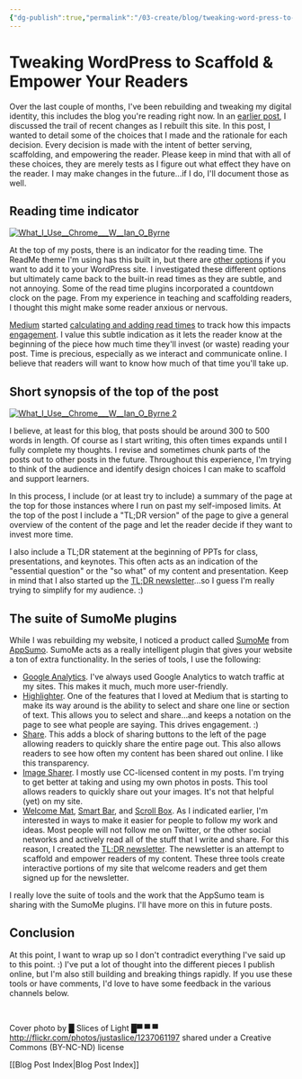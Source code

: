 ```yaml
---
{"dg-publish":true,"permalink":"/03-create/blog/tweaking-word-press-to-scaffold-and-empower-your-readers/","title":"Tweaking WordPress to Scaffold & Empower Your Readers","tags":["online-reading-comprehension","reading"]}
---
```


# Tweaking WordPress to Scaffold & Empower Your Readers

Over the last couple of months, I've been rebuilding and tweaking my digital identity, this includes the blog you're reading right now. In an [earlier post](http://wiobyrne.com/critique-construction-website/), I discussed the trail of recent changes as I rebuilt this site. In this post, I wanted to detail some of the choices that I made and the rationale for each decision. Every decision is made with the intent of better serving, scaffolding, and empowering the reader. Please keep in mind that with all of these choices, they are merely tests as I figure out what effect they have on the reader. I may make changes in the future...if I do, I'll document those as well.

## Reading time indicator

[![What_I_Use__Chrome___W__Ian_O_Byrne](images/What_I_Use__Chrome___W__Ian_O_Byrne.png)](http://wiobyrne.com/wp-content/uploads/2015/08/What_I_Use__Chrome___W__Ian_O_Byrne.png)

At the top of my posts, there is an indicator for the reading time. The ReadMe theme I'm using has this built in, but there are [other options](https://wordpress.org/plugins/reading-time/) if you want to add it to your WordPress site. I investigated these different options but ultimately came back to the built-in read times as they are subtle, and not annoying. Some of the read time plugins incorporated a countdown clock on the page. From my experience in teaching and scaffolding readers, I thought this might make some reader anxious or nervous.

[Medium](https://medium.com/) started [calculating and adding read times](https://medium.com/the-story/read-time-and-you-bc2048ab620c) to track how this impacts [engagement](https://medium.com/data-lab/mediums-metric-that-matters-total-time-reading-86c4970837d5). I value this subtle indication as it lets the reader know at the beginning of the piece how much time they'll invest (or waste) reading your post. Time is precious, especially as we interact and communicate online. I believe that readers will want to know how much of that time you'll take up.

## Short synopsis of the top of the post

[![What_I_Use__Chrome___W__Ian_O_Byrne 2](images/What_I_Use__Chrome___W__Ian_O_Byrne-2.png)](http://wiobyrne.com/wp-content/uploads/2015/08/What_I_Use__Chrome___W__Ian_O_Byrne-2.png)

I believe, at least for this blog, that posts should be around 300 to 500 words in length. Of course as I start writing, this often times expands until I fully complete my thoughts. I revise and sometimes chunk parts of the posts out to other posts in the future. Throughout this experience, I'm trying to think of the audience and identify design choices I can make to scaffold and support learners.

In this process, I include (or at least try to include) a summary of the page at the top for those instances where I run on past my self-imposed limits. At the top of the post I include a "TL;DR version" of the page to give a general overview of the content of the page and let the reader decide if they want to invest more time.

I also include a TL;DR statement at the beginning of PPTs for class, presentations, and keynotes. This often acts as an indication of the "essential question" or the "so what" of my content and presentation. Keep in mind that I also started up the [TL;DR newsletter](http://wiobyrne.com/tldr/)...so I guess I'm really trying to simplify for my audience. :)

## The suite of SumoMe plugins

While I was rebuilding my website, I noticed a product called [SumoMe](https://sumome.com/) from [AppSumo](http://www.appsumo.com/copyhackers-books/). SumoMe acts as a really intelligent plugin that gives your website a ton of extra functionality. In the series of tools, I use the following:

- [Google Analytics](https://sumome.com/app/google-analytics). I've always used Google Analytics to watch traffic at my sites. This makes it much, much more user-friendly.
- [Highlighter](https://sumome.com/app/highlighter). One of the features that I loved at Medium that is starting to make its way around is the ability to select and share one line or section of text. This allows you to select and share...and keeps a notation on the page to see what people are saying. This drives engagement. :)
- [Share](https://sumome.com/app/share). This adds a block of sharing buttons to the left of the page allowing readers to quickly share the entire page out. This also allows readers to see how often my content has been shared out online. I like this transparency.
- [Image Sharer](https://sumome.com/app/image-sharer). I mostly use CC-licensed content in my posts. I'm trying to get better at taking and using my own photos in posts. This tool allows readers to quickly share out your images. It's not that helpful (yet) on my site.
- [Welcome Mat](https://sumome.com/app/welcome-mat), [Smart Bar](https://sumome.com/app/smart-bar), and [Scroll Box](https://sumome.com/app/scroll-box). As I indicated earlier, I'm interested in ways to make it easier for people to follow my work and ideas. Most people will not follow me on Twitter, or the other social networks and actively read all of the stuff that I write and share. For this reason, I created the [TL;DR newsletter](http://wiobyrne.com/tldr/). The newsletter is an attempt to scaffold and empower readers of my content. These three tools create interactive portions of my site that welcome readers and get them signed up for the newsletter.

I really love the suite of tools and the work that the AppSumo team is sharing with the SumoMe plugins. I'll have more on this in future posts.

## Conclusion

At this point, I want to wrap up so I don't contradict everything I've said up to this point. :) I've put a lot of thought into the different pieces I publish online, but I'm also still building and breaking things rapidly. If you use these tools or have comments, I'd love to have some feedback in the various channels below.

 

Cover photo by █ Slices of Light █▀ ▀ ▀ http://flickr.com/photos/justaslice/1237061197 shared under a Creative Commons (BY-NC-ND) license

[[Blog Post Index\|Blog Post Index]]